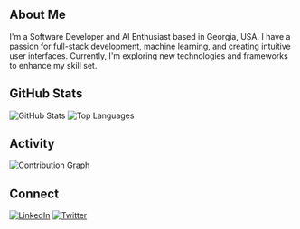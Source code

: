 ## About Me
I'm a Software Developer and AI Enthusiast based in Georgia, USA. I have a passion for full-stack development, machine learning, and creating intuitive user interfaces. Currently, I'm exploring new technologies and frameworks to enhance my skill set.

## GitHub Stats
![GitHub Stats](https://github-readme-stats.vercel.app/api?username=Zacaryn&show_icons=true&theme=dark)
![Top Languages](https://github-readme-stats.vercel.app/api/top-langs/?username=Zacaryn&layout=compact&theme=dark)

## Activity
![Contribution Graph](https://github-readme-activity-graph.vercel.app/graph?username=Zacaryn&theme=dark)

## Connect
[![LinkedIn](https://img.shields.io/badge/LinkedIn-blue?style=for-the-badge&logo=linkedin&logoColor=white)](https://www.linkedin.com/in/zachwhead/)
[![Twitter](https://img.shields.io/badge/Twitter-blue?style=for-the-badge&logo=twitter&logoColor=white)](https://x.com/Zacaryn_)
